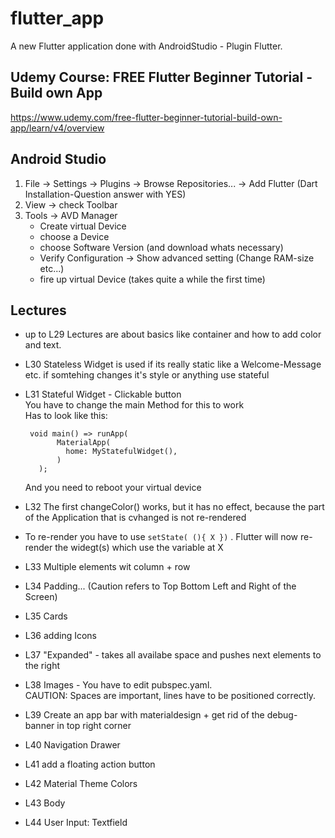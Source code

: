 # flutter_app

A new Flutter application done with AndroidStudio - Plugin Flutter.

## Udemy Course: FREE Flutter Beginner Tutorial - Build own App

https://www.udemy.com/free-flutter-beginner-tutorial-build-own-app/learn/v4/overview

## Android Studio
1. File -> Settings -> Plugins -> Browse Repositories... -> Add Flutter (Dart Installation-Question answer with YES)
2. View -> check Toolbar
3. Tools -> AVD Manager
    * Create virtual Device
    * choose a Device
    * choose Software Version (and download whats necessary)
    * Verify Configuration -> Show advanced setting (Change RAM-size etc...)
    * fire up virtual Device (takes quite a while the first time)

## Lectures
 * up to L29 Lectures  are about basics like container and how to add color and text.
 * L30 Stateless Widget is used if its really static like a Welcome-Message etc. if somtehing changes it's style or anything use stateful
 * L31 Stateful Widget - Clickable button<br>
   You have to change the main Method for this to work<br>
   Has to look like this:<br>
        
              
        void main() => runApp(
              MaterialApp(
                home: MyStatefulWidget(),
              )
          );
          
   And you need to reboot your virtual device
 * L32 The first changeColor() works, but it has no effect, because the part of the Application that is cvhanged is not re-rendered
 * To re-render you have to use `setState( (){ X })` . Flutter will now re-render the widegt(s) which use the variable at X
 * L33 Multiple elements wit column + row
 * L34 Padding... (Caution refers to Top Bottom Left and Right of the Screen)
 * L35 Cards
 * L36 adding Icons
 * L37 "Expanded" - takes all availabe space and pushes next elements to the right
 * L38 Images - You have to edit pubspec.yaml.<br> CAUTION: Spaces are important, lines have to be positioned correctly.
 * L39 Create an app bar with materialdesign + get rid of the debug-banner in top right corner
 * L40 Navigation Drawer
 * L41 add a floating action button
 * L42 Material Theme Colors
 * L43 Body
 * L44 User Input: Textfield
 
